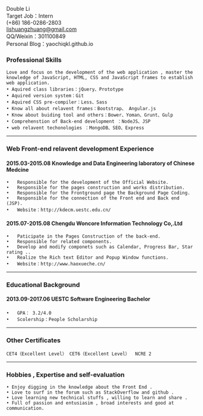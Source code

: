 Double Li 	
Target Job：Intern   
(+86) 186-0286-2803   
lishuangzhuang@gmail.com   
QQ/Weixin：301100849   
Personal Blog：yaochiqkl.github.io   
### Professional Skills
	Love and focus on the development of the web application , master the knowledge of JavaScript, HTML, CSS and JavaScript frames to establish web application.
	• Aquired class libraries：jQuery、Prototype
	• Aquired version system：Git 
	• Aquired CSS pre-compiler：Less、Sass 
	• Know all about relavent frames：Bootstrap、 Angular.js
	• Know about buiding tool and others：Bower、Yoman、Grunt、Gulp
	• Comprehenstion of Back-end development ：NodeJS、JSP
	• web relavent techonologies ：MongoDB、SEO、Express
***
### Web Front-end relavent development Experience
#### 2015.03-2015.08          	Knowledge and Data Engineering laboratory of Chinese Medcine      
	•	Responsible for the development of the Official Website.
	•	Responsible for the pages construction and works distribution.
	•	Responsible for the Frontground page the Background Page Coding.
	•	Responsible for the connection of the Front end and Back end (JSP).
	•	Website：http://kdecm.uestc.edu.cn/

#### 2015.07-2015.08	Chengdu Woncore Information Technology Co,.Ltd
	•	Paticipate in the Pages Construction of the back-end.
	•	Responsible for related components.
	•	Develop and modify componets such as Calendar, Progress Bar, Star rating ..
	•	Realize the Rich text Editor and Popup Window functions.
	•	Website：http://www.haoxueche.cn/
***
### Educational Background
#### 2013.09-2017.06	UESTC	Software Engineering	Bachelor
	•	GPA： 3.2/4.0 
	•	Scolership：People Scholarship
***
### Other Certificates
	CET4（Excellent Level） CET6（Excellent Level）  NCRE 2	
***
### Hobbies , Expertise and self-evaluation
	• Enjoy digging in the knowledge about the Front End .
	• Love to surf in the forum such as StackOverflow and github .
	• Love learning new technical stuffs , willing to learn and share .
	• Full of passion and entusiasim , broad interests and good at communication.

